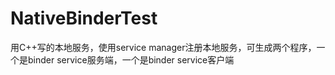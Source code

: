 NativeBinderTest
================

用C++写的本地服务，使用service manager注册本地服务，可生成两个程序，一个是binder service服务端，一个是binder service客户端

